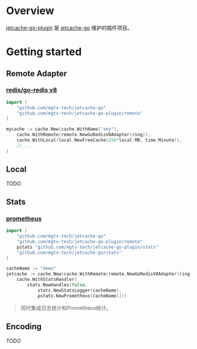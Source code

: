 
# Overview
[jetcache-go-plugin](https://github.com/mgtv-tech/jetcache-go-plugin) 是 [jetcache-go](https://github.com/mgtv-tech/jetcache-go) 维护的插件项目。

# Getting started

## Remote Adapter

### [redis/go-redis v8](https://github.com/go-redis/redis/v8)
```go
import (
    "github.com/mgtv-tech/jetcache-go"
    "github.com/mgtv-tech/jetcache-go-plugin/remote"
)

mycache := cache.New(cache.WithName("any"),
    cache.WithRemote(remote.NewGoRedisV8Adapter(ring)),
    cache.WithLocal(local.NewFreeCache(256*local.MB, time.Minute)),
    // ...
)
```

## Local

TODO

## Stats

### [prometheus](https://prometheus.io/)
```go
import (
    "github.com/mgtv-tech/jetcache-go"
    "github.com/mgtv-tech/jetcache-go-plugin/remote"
    pstats "github.com/mgtv-tech/jetcache-go-plugin/stats"
    "github.com/mgtv-tech/jetcache-go/stats"
)

cacheName := "demo"
jetcache := cache.New(cache.WithRemote(remote.NewGoRedisV8Adapter(ring)),
    cache.WithStatsHandler(
        stats.NewHandles(false,
            stats.NewStatsLogger(cacheName), 
            pstats.NewPrometheus(cacheName))))
```
> 同时集成日志统计和Prometheus统计。

## Encoding

TODO
